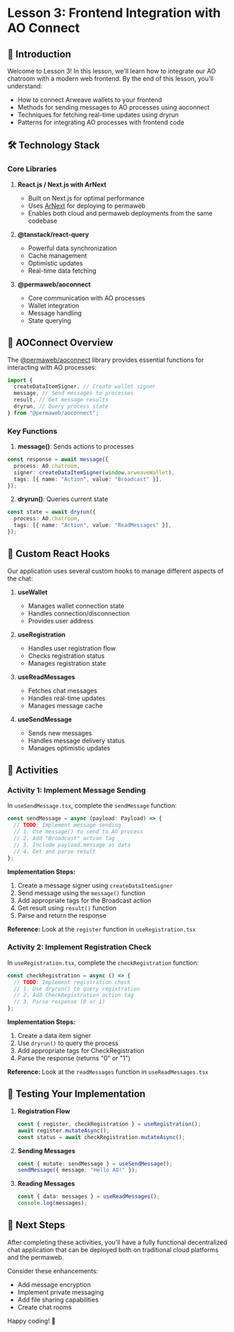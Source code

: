 # Lesson 3: Frontend Integration with AO Connect

## 📖 Introduction

Welcome to Lesson 3! In this lesson, we'll learn how to integrate our AO chatroom with a modern web frontend. By the end of this lesson, you'll understand:

- How to connect Arweave wallets to your frontend
- Methods for sending messages to AO processes using aoconnect
- Techniques for fetching real-time updates using dryrun
- Patterns for integrating AO processes with frontend code

## 🛠️ Technology Stack

### Core Libraries

1. **React.js / Next.js with ArNext**

   - Built on Next.js for optimal performance
   - Uses [ArNext](https://github.com/weavedb/arnext/) for deploying to permaweb
   - Enables both cloud and permaweb deployments from the same codebase

2. **@tanstack/react-query**

   - Powerful data synchronization
   - Cache management
   - Optimistic updates
   - Real-time data fetching

3. **@permaweb/aoconnect**
   - Core communication with AO processes
   - Wallet integration
   - Message handling
   - State querying

## 🔌 AOConnect Overview

The [@permaweb/aoconnect](https://cookbook_ao.arweave.dev/guides/aoconnect/aoconnect.html) library provides essential functions for interacting with AO processes:

```typescript
import {
  createDataItemSigner, // Create wallet signer
  message, // Send messages to processes
  result, // Get message results
  dryrun, // Query process state
} from "@permaweb/aoconnect";
```

### Key Functions

1. **message()**: Sends actions to processes

```typescript
const response = await message({
  process: AO.chatroom,
  signer: createDataItemSigner(window.arweaveWallet),
  tags: [{ name: "Action", value: "Broadcast" }],
});
```

2. **dryrun()**: Queries current state

```typescript
const state = await dryrun({
  process: AO.chatroom,
  tags: [{ name: "Action", value: "ReadMessages" }],
});
```

## 🎣 Custom React Hooks

Our application uses several custom hooks to manage different aspects of the chat:

1. **useWallet**

   - Manages wallet connection state
   - Handles connection/disconnection
   - Provides user address

2. **useRegistration**

   - Handles user registration flow
   - Checks registration status
   - Manages registration state

3. **useReadMessages**

   - Fetches chat messages
   - Handles real-time updates
   - Manages message cache

4. **useSendMessage**
   - Sends new messages
   - Handles message delivery status
   - Manages optimistic updates

## 🎯 Activities

### Activity 1: Implement Message Sending

In `useSendMessage.tsx`, complete the `sendMessage` function:

```typescript
const sendMessage = async (payload: Payload) => {
  // TODO: Implement message sending
  // 1. Use message() to send to AO process
  // 2. Add "Broadcast" action tag
  // 3. Include payload.message as data
  // 4. Get and parse result
};
```

**Implementation Steps:**

1. Create a message signer using `createDataItemSigner`
2. Send message using the `message()` function
3. Add appropriate tags for the Broadcast action
4. Get result using `result()` function
5. Parse and return the response

**Reference:** Look at the `register` function in `useRegistration.tsx`

### Activity 2: Implement Registration Check

In `useRegistration.tsx`, complete the `checkRegistration` function:

```typescript
const checkRegistration = async () => {
  // TODO: Implement registration check
  // 1. Use dryrun() to query registration
  // 2. Add CheckRegistration action tag
  // 3. Parse response (0 or 1)
};
```

**Implementation Steps:**

1. Create a data item signer
2. Use `dryrun()` to query the process
3. Add appropriate tags for CheckRegistration
4. Parse the response (returns "0" or "1")

**Reference:** Look at the `readMessages` function in `useReadMessages.tsx`

## 🧪 Testing Your Implementation

1. **Registration Flow**

   ```typescript
   const { register, checkRegistration } = useRegistration();
   await register.mutateAsync();
   const status = await checkRegistration.mutateAsync();
   ```

2. **Sending Messages**

   ```typescript
   const { mutate: sendMessage } = useSendMessage();
   sendMessage({ message: "Hello AO!" });
   ```

3. **Reading Messages**
   ```typescript
   const { data: messages } = useReadMessages();
   console.log(messages);
   ```

## 🚀 Next Steps

After completing these activities, you'll have a fully functional decentralized chat application that can be deployed both on traditional cloud platforms and the permaweb.

Consider these enhancements:

- Add message encryption
- Implement private messaging
- Add file sharing capabilities
- Create chat rooms

Happy coding! 🎉

